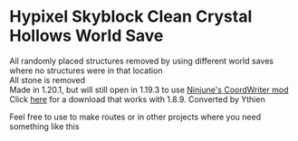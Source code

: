 # Hypixel Skyblock Clean Crystal Hollows World Save
All randomly placed structures removed by using different world saves where no structures were in that location\
All stone is removed\
Made in 1.20.1, but will still open in 1.19.3 to use [Ninjune's CoordWriter mod](https://github.com/Ninjune/CoordWriter)\
Click [here](https://github.com/Campionnn/CleanCH/tree/1.8.9) for a download that works with 1.8.9. Converted by Ythien

Feel free to use to make routes or in other projects where you need something like this
